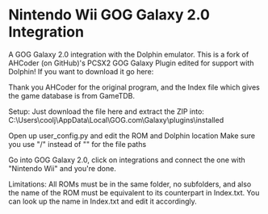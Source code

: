 # Nintendo Wii GOG Galaxy 2.0 Integration

A GOG Galaxy 2.0 integration with the Dolphin emulator.
This is a fork of AHCoder (on GitHub)'s PCSX2 GOG Galaxy Plugin edited for support with Dolphin! 
If you want to download it go here:


Thank you AHCoder for the original program, and the Index file 
which gives the game database is from GameTDB.

Setup:
Just download the file here and extract the ZIP into:
C:\Users\coolj\AppData\Local\GOG.com\Galaxy\plugins\installed

Open up user_config.py and edit the ROM and Dolphin location
Make sure you use "/" instead of "\" for the file paths

Go into GOG Galaxy 2.0, click on integrations and connect the one with "Nintendo Wii" 
and you're done.

Limitations:
All ROMs must be in the same folder, no subfolders, and also the name of the ROM must be equivalent
to its counterpart in Index.txt. You can look up the name in Index.txt and edit it
accordingly.
